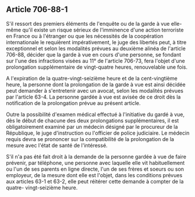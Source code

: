 Article 706-88-1
----
S'il ressort des premiers éléments de l'enquête ou de la garde à vue elle-même
qu'il existe un risque sérieux de l'imminence d'une action terroriste en France
ou à l'étranger ou que les nécessités de la coopération internationale le
requièrent impérativement, le juge des libertés peut, à titre exceptionnel et
selon les modalités prévues au deuxième alinéa de l'article 706-88, décider que
la garde à vue en cours d'une personne, se fondant sur l'une des infractions
visées au 11° de l'article 706-73, fera l'objet d'une prolongation
supplémentaire de vingt-quatre heures, renouvelable une fois.

A l'expiration de la quatre-vingt-seizième heure et de la cent-vingtième heure,
la personne dont la prolongation de la garde à vue est ainsi décidée peut
demander à s'entretenir avec un avocat, selon les modalités prévues par
l'article 63-4. La personne gardée à vue est avisée de ce droit dès la
notification de la prolongation prévue au présent article.

Outre la possibilité d'examen médical effectué à l'initiative du gardé à vue,
dès le début de chacune des deux prolongations supplémentaires, il est
obligatoirement examiné par un médecin désigné par le procureur de la
République, le juge d'instruction ou l'officier de police judiciaire. Le médecin
requis devra se prononcer sur la compatibilité de la prolongation de la mesure
avec l'état de santé de l'intéressé.

S'il n'a pas été fait droit à la demande de la personne gardée à vue de faire
prévenir, par téléphone, une personne avec laquelle elle vit habituellement ou
l'un de ses parents en ligne directe, l'un de ses frères et soeurs ou son
employeur, de la mesure dont elle est l'objet, dans les conditions prévues aux
articles 63-1 et 63-2, elle peut réitérer cette demande à compter de la quatre-
vingt-seizième heure.
